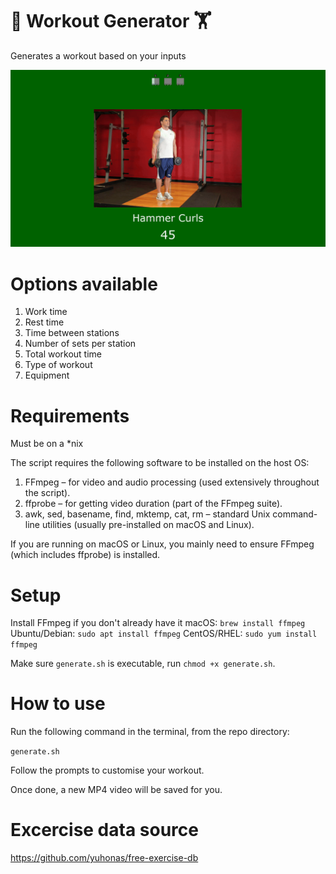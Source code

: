 # 💪 Workout Generator 🏋️

Generates a workout based on your inputs

![Demo](output.gif)

# Options available

1. Work time
2. Rest time
3. Time between stations
4. Number of sets per station
5. Total workout time
6. Type of workout
7. Equipment

# Requirements

Must be on a \*nix

The script requires the following software to be installed on the host OS:

1. FFmpeg – for video and audio processing (used extensively throughout the script).
2. ffprobe – for getting video duration (part of the FFmpeg suite).
3. awk, sed, basename, find, mktemp, cat, rm – standard Unix command-line utilities (usually pre-installed on macOS and Linux).

If you are running on macOS or Linux, you mainly need to ensure FFmpeg (which includes ffprobe) is installed.

# Setup

Install FFmpeg if you don't already have it
macOS: `brew install ffmpeg`
Ubuntu/Debian: `sudo apt install ffmpeg`
CentOS/RHEL: `sudo yum install ffmpeg`

Make sure `generate.sh` is executable, run `chmod +x generate.sh`.

# How to use

Run the following command in the terminal, from the repo directory:

`generate.sh`

Follow the prompts to customise your workout.

Once done, a new MP4 video will be saved for you.

# Excercise data source

https://github.com/yuhonas/free-exercise-db
